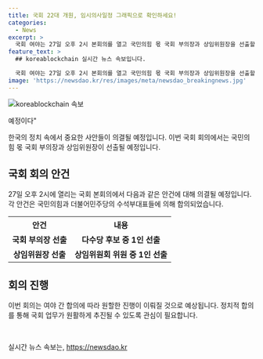 ```yaml
---
title: 국회 22대 개원, 임시의사일정 그래픽으로 확인하세요!
categories:
  - News
excerpt: >
  국회 여야는 27일 오후 2시 본회의를 열고 국민의힘 몫 국회 부의장과 상임위원장을 선출할 예정이다. 윤주희 디자이너 = 배준영 국민의힘·박성준 더불어민주당 원내수석부대표는 26일 의사일정 합의안을 발표했다.
feature_text: >
  ## koreablockchain 실시간 뉴스 속보입니다.

  국회 여야는 27일 오후 2시 본회의를 열고 국민의힘 몫 국회 부의장과 상임위원장을 선출할 예정이다. 윤주희 디자이너 = 배준영 국민의힘·박성준 더불어민주당 원내수석부대표는 26일 의사일정 합의안을 발표했다.
image: 'https://newsdao.kr/res/images/meta/newsdao_breakingnews.jpg'
---
```


<p><img src="https://newsdao.kr/res/images/meta/newsdao_breakingnews.jpg" alt="koreablockchain 속보" /></p>

<p>예정이다"</p>

<p data-ke-size="size16">한국의 정치 속에서 중요한 사안들이 의결될 예정입니다. 이번 국회 회의에서는 국민의힘 몫 국회 부의장과 상임위원장이 선출될 예정입니다.</p>

<h2 data-ke-size="size26">국회 회의 안건</h2>

<p data-ke-size="size16">27일 오후 2시에 열리는 국회 본회의에서 다음과 같은 안건에 대해 의결될 예정입니다. 각 안건은 국민의힘과 더불어민주당의 수석부대표들에 의해 합의되었습니다.</p>

<table>
  <tr>
    <th>안건</th>
    <th>내용</th>
  </tr>
  <tr>
    <td style="text-align: center; height: 17px;"><b>국회 부의장 선출</b></td>
    <td style="text-align: center; height: 17px;"><b>다수당 후보 중 1인 선출</b></td>
  </tr>
  <tr>
    <td style="text-align: center; height: 17px;"><b>상임위원장 선출</b></td>
    <td style="text-align: center; height: 17px;"><b>상임위원회 위원 중 1인 선출</b></td>
  </tr>
</table>

<h2 data-ke-size="size26">회의 진행</h2>

<p data-ke-size="size16">이번 회의는 여야 간 합의에 따라 원할한 진행이 이뤄질 것으로 예상됩니다. 정치적 합의를 통해 국회 업무가 원활하게 추진될 수 있도록 관심이 필요합니다.</p>

<p data-ke-size="size16">&nbsp;</p>
실시간 뉴스 속보는, <a href="https://newsdao.kr" rel="dofollow">https://newsdao.kr</a>


